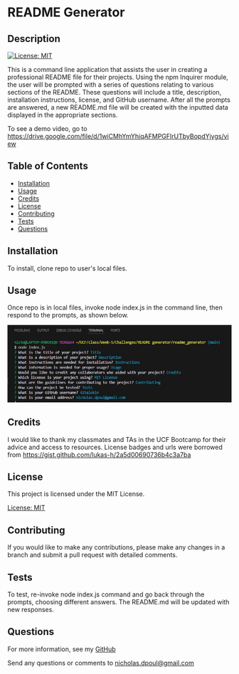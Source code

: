 # README Generator
  ## Description
  [![License: MIT](https://img.shields.io/badge/License-MIT-yellow.svg)](https://opensource.org/licenses/MIT)

  This is a command line application that assists the user in creating a professional README file for their projects. Using the npm Inquirer module, the user will be prompted with a series of questions relating to various sections of the README. These questions will include a title, description, installation instructions, license, and GitHub username. After all the prompts are answered, a new README.md file will be created with the inputted data displayed in the appropriate sections.

  To see a demo video, go to https://drive.google.com/file/d/1wiCMhYmYhiqAFMPGFIrUTbyBopdYjygs/view

  ## Table of Contents

  * [Installation](#installation)
  * [Usage](#usage)
  * [Credits](#credits)
  * [License](#license)
  * [Contributing](#contributing)
  * [Tests](#tests)
  * [Questions](#questions)

  ## Installation

  To install, clone repo to user's local files.

  ## Usage

  Once repo is in local files, invoke node index.js in the command line, then respond to the prompts, as shown below.

  ![Alt text](./utils/Screenshot%20.jpg)

  ## Credits

  I would like to thank my classmates and TAs in the UCF Bootcamp for their advice and access to resources. License badges and urls were borrowed from https://gist.github.com/lukas-h/2a5d00690736b4c3a7ba

  ## License

  
  This project is licensed under the MIT License.

  [License: MIT](https://opensource.org/licenses/MIT)

  ## Contributing

  If you would like to make any contributions, please make any changes in a branch and submit a pull request with detailed comments.

  ## Tests

  To test, re-invoke node index.js command and go back through the prompts, choosing different answers. The README.md will be updated with new responses. 

  ## Questions

  For more information, see my [GitHub](https://github.com/42Salokin)

  Send any questions or comments to nicholas.dpoul@gmail.com
